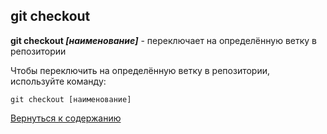 ## git checkout

**git checkout *[наименование]*** - переключает на определённую ветку в репозитории

Чтобы переключить на определённую ветку в репозитории, используйте команду:

```bash=
git checkout [наименование]
```

[Вернуться к содержанию](/readme.md)